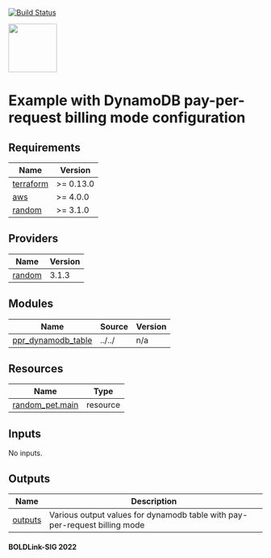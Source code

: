 [![Build Status](https://github.com/boldlink/terraform-aws-dynamodb/actions/workflows/pre-commit.yml/badge.svg)](https://github.com/boldlink/terraform-aws-dynamodb/actions)

<img src="https://avatars.githubusercontent.com/u/25388280?s=200&v=4" width="96"/>

# Example with DynamoDB pay-per-request billing mode configuration

<!-- BEGINNING OF PRE-COMMIT-TERRAFORM DOCS HOOK -->
## Requirements

| Name | Version |
|------|---------|
| <a name="requirement_terraform"></a> [terraform](#requirement\_terraform) | >= 0.13.0 |
| <a name="requirement_aws"></a> [aws](#requirement\_aws) | >= 4.0.0 |
| <a name="requirement_random"></a> [random](#requirement\_random) | >= 3.1.0 |

## Providers

| Name | Version |
|------|---------|
| <a name="provider_random"></a> [random](#provider\_random) | 3.1.3 |

## Modules

| Name | Source | Version |
|------|--------|---------|
| <a name="module_ppr_dynamodb_table"></a> [ppr\_dynamodb\_table](#module\_ppr\_dynamodb\_table) | ../../ | n/a |

## Resources

| Name | Type |
|------|------|
| [random_pet.main](https://registry.terraform.io/providers/hashicorp/random/latest/docs/resources/pet) | resource |

## Inputs

No inputs.

## Outputs

| Name | Description |
|------|-------------|
| <a name="output_outputs"></a> [outputs](#output\_outputs) | Various output values for dynamodb table with pay-per-request billing mode |
<!-- END OF PRE-COMMIT-TERRAFORM DOCS HOOK -->

#### BOLDLink-SIG 2022

